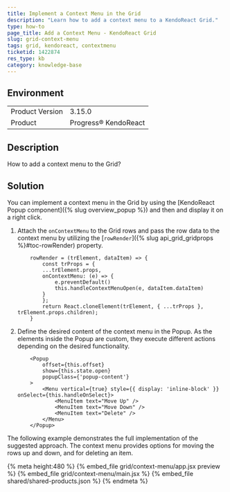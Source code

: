 ```yaml
---
title: Implement a Context Menu in the Grid
description: "Learn how to add a context menu to a KendoReact Grid."
type: how-to
page_title: Add a Context Menu - KendoReact Grid
slug: grid-context-menu
tags: grid, kendoreact, contextmenu
ticketid: 1422874
res_type: kb
category: knowledge-base
---
```


## Environment

<table>
	<tbody>
		<tr>
			<td>Product Version</td>
			<td>3.15.0</td>
		</tr>
		<tr>
			<td>Product</td>
			<td>Progress® KendoReact</td>
		</tr>
	</tbody>
</table>


## Description

How to add a context menu to the Grid?

## Solution

You can implement a context menu in the Grid by using the [KendoReact Popup component]({% slug overview_popup %}) and then and display it on a right click.

1. Attach the `onContextMenu` to the Grid rows and pass the row data to the context menu by utilizing the [`rowRender`]({% slug api_grid_gridprops %}#toc-rowRender) property.

    ```tsx-no-run
        rowRender = (trElement, dataItem) => {
            const trProps = {
            ...trElement.props,
            onContextMenu: (e) => {
                e.preventDefault()
                this.handleContextMenuOpen(e, dataItem.dataItem)
            }
            };
            return React.cloneElement(trElement, { ...trProps }, trElement.props.children);
        }
    ```

2. Define the desired content of the context menu in the Popup. As the elements inside the Popup are custom, they execute different actions depending on the desired functionality.

    ```tsx-no-run
        <Popup
            offset={this.offset}
            show={this.state.open}
            popupClass={'popup-content'}
        >
            <Menu vertical={true} style={{ display: 'inline-block' }} onSelect={this.handleOnSelect}>
                <MenuItem text="Move Up" />
                <MenuItem text="Move Down" />
                <MenuItem text="Delete" />
            </Menu>
        </Popup>
    ```

The following example demonstrates the full implementation of the suggested approach. The context menu provides options for moving the rows up and down, and for deleting an item.

{% meta height:480 %}
{% embed_file grid/context-menu/app.jsx preview %}
{% embed_file grid/context-menu/main.jsx %}
{% embed_file shared/shared-products.json %}
{% endmeta %}

